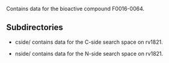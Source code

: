 Contains data for the bioactive compound F0016-0064.

## Subdirectories

- cside/ contains data for the C-side search space on rv1821.

- nside/ contains data for the N-side search space on rv1821.

